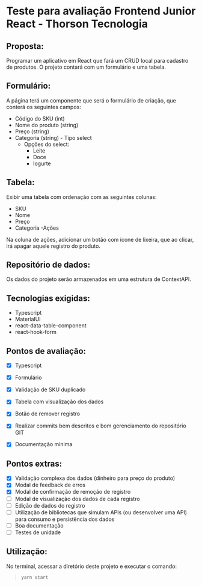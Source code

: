 # Teste para avaliação Frontend Junior React - Thorson Tecnologia


## Proposta:

Programar um aplicativo em React que fará um CRUD local para cadastro de produtos.
O projeto contará com um formulário e uma tabela.

## Formulário:
A página terá um componente que será o formulário de criação, que conterá os seguintes campos:

- Código do SKU (int)
- Nome do produto (string)
- Preço (string)
- Categoria (string) - Tipo select
  - Opções do select:
    - Leite
    - Doce
    - Iogurte

## Tabela:
Exibir uma tabela com ordenação com as seguintes colunas:

- SKU
- Nome
- Preço
- Categoria
 -Ações

Na coluna de ações, adicionar um botão com ícone de lixeira, que ao clicar, irá apagar aquele registro do produto.

## Repositório de dados:
Os dados do projeto serão armazenados em uma estrutura de ContextAPI.

## Tecnologias exigidas:
- Typescript
- MaterialUI
- react-data-table-component
- react-hook-form

## Pontos de avaliação:

- [x] Typescript
- [x] Formulário
- [x] Validação de SKU duplicado
- [x] Tabela com visualização dos dados
- [x] Botão de remover registro
- [x] Realizar commits bem descritos e bom gerenciamento do repositório GIT
- [x] Documentação mínima


## Pontos extras:

- [x] Validação complexa dos dados (dinheiro para preço do produto)
- [x] Modal de feedback de erros
- [x] Modal de confirmação de remoção de registro
- [ ] Modal de visualização dos dados de cada registro
- [ ] Edição de dados do registro
- [ ] Utilização de bibliotecas que simulam APIs (ou desenvolver uma API) para consumo e persistência dos dados
- [ ] Boa documentação
- [ ] Testes de unidade

## Utilização:
No terminal, acessar a diretório deste projeto e executar o comando:

>``
>yarn start
>``